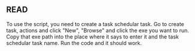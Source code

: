 ## READ
To use the script, you need to create a task schedular task. Go to create task, actions and click "New", "Browse" and click the exe you want to run.
Copy that exe path into the place where it says to enter it and the task schedular task name.
Run the code and it should work.
